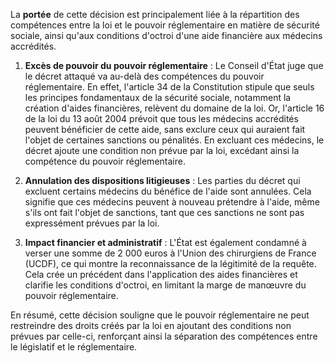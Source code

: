La **portée** de cette décision est principalement liée à la répartition des compétences entre la loi et le pouvoir réglementaire en matière de sécurité sociale, ainsi qu'aux conditions d'octroi d'une aide financière aux médecins accrédités.

1. **Excès de pouvoir du pouvoir réglementaire** : Le Conseil d'État juge que le décret attaqué va au-delà des compétences du pouvoir réglementaire. En effet, l'article 34 de la Constitution stipule que seuls les principes fondamentaux de la sécurité sociale, notamment la création d'aides financières, relèvent du domaine de la loi. Or, l'article 16 de la loi du 13 août 2004 prévoit que tous les médecins accrédités peuvent bénéficier de cette aide, sans exclure ceux qui auraient fait l'objet de certaines sanctions ou pénalités. En excluant ces médecins, le décret ajoute une condition non prévue par la loi, excédant ainsi la compétence du pouvoir réglementaire.
    
2. **Annulation des dispositions litigieuses** : Les parties du décret qui excluent certains médecins du bénéfice de l'aide sont annulées. Cela signifie que ces médecins peuvent à nouveau prétendre à l'aide, même s'ils ont fait l'objet de sanctions, tant que ces sanctions ne sont pas expressément prévues par la loi.
    
3. **Impact financier et administratif** : L'État est également condamné à verser une somme de 2 000 euros à l'Union des chirurgiens de France (UCDF), ce qui montre la reconnaissance de la légitimité de la requête. Cela crée un précédent dans l'application des aides financières et clarifie les conditions d'octroi, en limitant la marge de manœuvre du pouvoir réglementaire.
    

En résumé, cette décision souligne que le pouvoir réglementaire ne peut restreindre des droits créés par la loi en ajoutant des conditions non prévues par celle-ci, renforçant ainsi la séparation des compétences entre le législatif et le réglementaire.